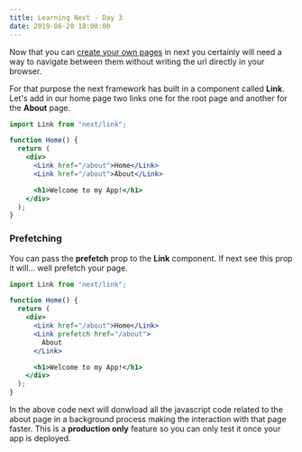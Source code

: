 ```yaml
---
title: Learning Next - Day 3
date: 2019-06-20 18:00:00
---
```


Now that you can [create your own pages](https://blog.eperedo.com/2019/06/16/learning-next-day-one/) in next you certainly will need a way
to navigate between them without writing the url directly in your browser.

For that purpose the next framework has built in a component called **Link**.
Let's add in our home page two links one for the root page and another for
the **About** page.

```jsx
import Link from "next/link";

function Home() {
  return (
    <div>
      <Link href="/about">Home</Link>
      <Link href="/about">About</Link>

      <h1>Welcome to my App!</h1>
    </div>
  );
}
```

### Prefetching

You can pass the **prefetch** prop to the **Link** component. If next see this prop it will...
well prefetch your page.

```jsx
import Link from "next/link";

function Home() {
  return (
    <div>
      <Link href="/about">Home</Link>
      <Link prefetch href="/about">
        About
      </Link>

      <h1>Welcome to my App!</h1>
    </div>
  );
}
```

In the above code next will donwload all the javascript code related to the about page in a background
process making the interaction with that page faster. This is a **production only** feature so you can only
test it once your app is deployed.
